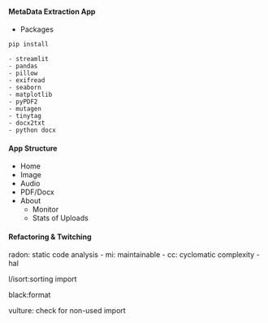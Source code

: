 #### MetaData Extraction App

+ Packages
```bash
pip install 
```
	- streamlit
	- pandas
	- pillow
	- exifread
	- seaborn
	- matplotlib
	- pyPDF2
	- mutagen
	- tinytag
	- docx2txt
	- python docx

#### App Structure
+ Home
+ Image
+ Audio
+ PDF/Docx
+ About
	- Monitor
	- Stats of Uploads


#### Refactoring & Twitching
radon: static code analysis
	- mi: maintainable
	- cc: cyclomatic complexity
	- hal

l/isort:sorting import

black:format

vulture: check for non-used import










